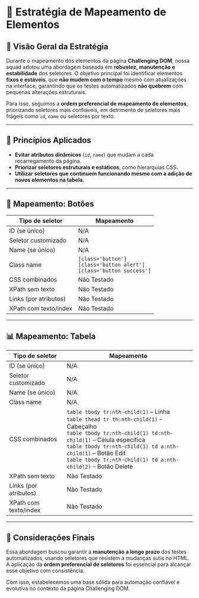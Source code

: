
# 🧭 Estratégia de Mapeamento de Elementos

## 🔘 Visão Geral da Estratégia

Durante o mapeamento dos elementos da página **Challenging DOM**, nossa squad adotou uma abordagem baseada em **robustez, manutenção e estabilidade** dos seletores. O objetivo principal foi identificar elementos **fixos e estáveis**, que **não mudem com o tempo** mesmo com atualizações na interface, garantindo que os testes automatizados **não quebrem** com pequenas alterações estruturais.

Para isso, seguimos a **ordem preferencial de mapeamento de elementos**, priorizando seletores mais confiáveis, em detrimento de seletores mais frágeis como `id`, `name` ou seletores por texto.

---

## 🔧 Princípios Aplicados
- **Evitar atributos dinâmicos** (`id`, `name`) que mudam a cada recarregamento da página.
- **Priorizar seletores estruturais e estáticos**, como hierarquias CSS.
- **Utilizar seletores que continuem funcionando mesmo com a adição de novos elementos na tabela.**

---

## 🔘 Mapeamento: Botões

| Tipo de seletor         | Mapeamento                        |
|-------------------------|-----------------------------------|
| ID (se único)           | N/A                               |
| Seletor customizado     | N/A                               |
| Name (se único)         | N/A                               |
| Class name              | `[class='button']`<br>`[class='button alert']`<br>`[class='button success']` |
| CSS combinados          | Não Testado  |
| XPath sem texto         | Não Testado  |
| Links (por atributos)   | Não Testado  |
| XPath com texto/index   | Não Testado  |

---

## 📊 Mapeamento: Tabela

| Tipo de seletor         | Mapeamento                                                                 |
|-------------------------|----------------------------------------------------------------------------|
| ID (se único)           | N/A                                                                        |
| Seletor customizado     | N/A                                                                        |
| Name (se único)         | N/A                                                                        |
| Class name              | N/A                                                                        |
| CSS combinados          | `table tbody tr:nth-child(1)` – Linha<br>`table thead tr th:nth-child(1)` – Cabeçalho<br>`table tbody tr:nth-child(1) td:nth-child(1)` – Célula específica<br>`table tbody tr:nth-child(1) td a:nth-child(1)` – Botão Edit<br>`table tbody tr:nth-child(1) td a:nth-child(2)` – Botão Delete |
| XPath sem texto         | Não Testado                 |
| Links (por atributos)   | Não Testado                                |
| XPath com texto/index   | Não Testado                |

---

## 📌 Considerações Finais
Essa abordagem buscou garantir a **manutenção a longo prazo** dos testes automatizados, usando seletores que resistem a mudanças sutis no HTML. A aplicação da **ordem preferencial de seletores** foi essencial para alcançar esse objetivo com consistência.

Com isso, estabelecemos uma base sólida para automação confiável e evolutiva no contexto da página Challenging DOM.